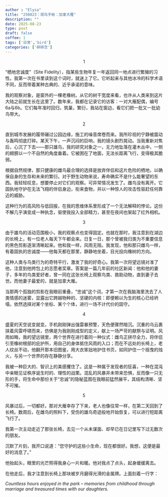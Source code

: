 ```yaml
---
author : "Elysa"
title: "250823｜观鸟手帐：加拿大雁"
description: ""
date: 2025-08-23
type: post
draft: false
coffee: 1
tags: ['日常','bird']
categories: ['碎碎念']
---
```

<div align="center">1</div>

“栖地忠诚度”（Site Fidelity），指某些生物年复一年返回同一地点进行繁殖的习性。我第一次在书里读到这个词时，就迷上了它。它听起来与其他冰冷的科学术语不同，反而带着某种古典的、近乎承诺的意味。

我的观察对象，是窗外的一棵老橡树。从它的树干宽度来看，也许从人类来到这片大陆之前就生长在这里了。数年来，我都在记录它的访客：一对大雁配偶，编号6a与6b。它们每年准时回归，筑巢，繁衍，我站在窗边，看它们把一批又一批幼鸟带大。

<div align="center">2</div>

直到城市发展的履带碾过公园边缘，施工的噪音席卷而来。我所珍视的宁静被震动与轰鸣彻底打碎。某天下午，一声沉闷的巨响，我的镜头剧烈晃动。当我重新对焦后，心沉了下去——那只雄鸟，我的研究对象之一，无力地坠落在灌木丛中，一侧的翅膀以一个不自然的角度垂着。它被困在了地面，无法长距离飞行，变得极其脆弱。

根据自然规律，那只健康的雌鸟最合理的选择是放弃伴侣和这片危险的栖地，以确保自身的生存和未来的繁衍。对于野生动物来说，寿命确实不是什么能奢望的东西。我轻轻叹息，想要停止对它们的观察。可异常情况发生了。雌鸟没有离开。它固执地守护在无法飞翔的伴侣身边，衔来食物，并以一种惊人的攻击性驱赶任何靠近的威胁。

这种行为的高风险与低回报，在我的思维体系里形成了一个无法解释的悖论。这份不解几乎演变成一种执念，驱使我投入全部精力，甚至在夜间也架起了红外相机。

<div align="center">3</div>

由于雄鸟的活动范围极小，我的观察点也变得固定。也就在那时，我注意到在湖边的长椅上，有一位老人每天下午都会来。日复一日，那个曾被我归类为不重要信息的黑色剪影逐渐清晰起来。他和我一样，风雨无阻。我发现，他和那只雌鸟一样，有着固执的忠诚度——他每天都在那里，静静地坐着，目光投向橡树的方向。

这种人类与鸟类行为的奇特平行，激发了我的好奇心。我第一次将望远镜对准了他，注意到他挎包上的志愿者奖章。答案是一篇几年前的社区新闻：他和他的妻子，多年的鸟类爱好者，曾一同在这张长椅上观察鸟类、救助动物，直到妻子去世。而他妻子最爱的，就是加拿大雁。

当那两个孤独的剪影在我眼前重叠，“忠诚”这个词，才第一次在我脑海里洗去了人类情感的迷雾，显露出它跨越物种的、坚硬的内核：即便赖以为生的核心已经坍塌，依然选择对某个坐标、某个个体，进行一场不计代价的固守。

<div align="center">4</div>

盛夏的天空说变就变。手机刚刚弹出强雷暴预警，天色便骤然暗沉。沉重的乌云裹挟着风雷呼啸而来，仿佛是为我刚刚成型的定义，献上一场严苛的献祭与证明。风雨如晦，我的望远镜里，两个世界在进行着同一种仪式：雌鸟正拼尽全力，将伴侣引至橡树根部的庇护所，用自己的身体抵住风雨的入口；而在不远处的长椅上，老人纹丝不动，他翻开那本旧图鉴，用大衣笨拙地护住书页，如同护住一个摇曳的烛火，与另一个世界的存在静静分享。

我被一种巨大的、智识上的美感攫住了。这是一种属于发现者的狂喜，一种在混沌中亲眼见证秩序诞生时的、理性的战栗。混乱的风暴并未带来恐惧，反而像一只无形的手，将生命中那份关于“忠诚”的隐秘蓝图在我眼前猛然展平，其结构清晰、坚不可摧。

<div align="center">5</div>

风暴过后，一切都好。那对大雁幸存了下来，老人也像往常一样，在第二天回到了长椅。数周后，在雌鸟的照料下，受伤的雄鸟奇迹般地开始恢复，可以进行短距离飞行了。

我第一次主动走近了那张长椅，去见一个从未谋面、却早已在日记里写下过无数次的朋友。

沉默了片刻，我开口说道：“您守护的这些小生命，现在都很好。我想，这便是最好的消息了。”

他抬起头，眼里的光芒照得我身心一片和暖。他对我点了点头，起身缓缓离去。

在他走后，我才注意到长椅上那块被岁月磨得光滑的金属牌。上面刻着一行字：

*Countless hours enjoyed in the park – memories from childhood through marriage and treasured times with our daughters.*
